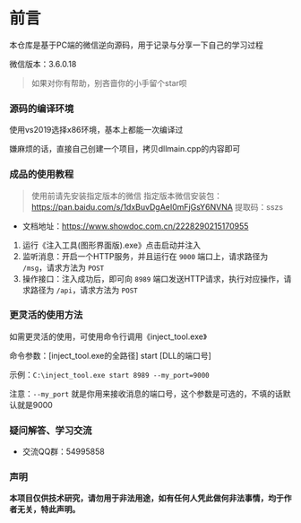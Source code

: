 # 前言



本仓库是基于PC端的微信逆向源码，用于记录与分享一下自己的学习过程

微信版本：3.6.0.18

> 如果对你有帮助，别吝啬你的小手留个star呗



### 源码的编译环境

使用vs2019选择x86环境，基本上都能一次编译过

嫌麻烦的话，直接自己创建一个项目，拷贝dllmain.cpp的内容即可



### 成品的使用教程

> 使用前请先安装指定版本的微信
> 指定版本微信安装包：https://pan.baidu.com/s/1dxBuvDgAeI0mFjGsY6NVNA
> 提取码：sszs

- 文档地址：https://www.showdoc.com.cn/2228290215170955

1. 运行《注入工具(图形界面版).exe》点击启动并注入
2. 监听消息：开启一个HTTP服务，并且运行在 `9000` 端口上，请求路径为 `/msg`，请求方法为 `POST`
3. 操作接口：注入成功后，即可向 `8989` 端口发送HTTP请求，执行对应操作，请求路径为 `/api`，请求方法为 `POST`



### 更灵活的使用方法

如需更灵活的使用，可使用命令行调用《inject_tool.exe》

命令参数：[inject_tool.exe的全路径] start [DLL的端口号]

示例：`C:\inject_tool.exe start 8989 --my_port=9000`

注意：`--my_port` 就是你用来接收消息的端口号，这个参数是可选的，不填的话默认就是9000



### 疑问解答、学习交流

- 交流QQ群：54995858



### 声明

**本项目仅供技术研究，请勿用于非法用途，如有任何人凭此做何非法事情，均于作者无关，特此声明。**